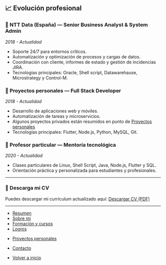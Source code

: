 ## 📈 Evolución profesional

### 🔹 NTT Data (España) — Senior Business Analyst & System Admin
*2018 - Actualidad*
- Soporte 24/7 para entornos críticos.
- Automatización y optimización de procesos y cargas de datos.
- Coordinación con cliente, informes de estado y gestión de incidencias JIRA.
- Tecnologias principales: Oracle, Shell script, Datawarehause, Microstrategy y Control-M.

### 🔹 Proyectos personales — Full Stack Developer
*2018 - Actualidad*
- Desarrollo de aplicaciones web y móviles.
- Automatización de tareas y microservicios.
- Algunos proyectos privados están resumidos en punto de [Proyectos personales](personalProjects.md)
- Tecnologías principales: Flutter, Node.js, Python, MySQL, Git.

### 🔹 Profesor particular — Mentoría tecnológica
*2020 - Actualidad*
- Clases particulares de Linux, Shell Script, Java, Node.js, Flutter y SQL.
- Orientación práctica y personalizada para estudiantes y profesionales.

---

### 📄 Descarga mi CV
Puedes descargar mi currículum actualizado aquí:
[Descargar CV (PDF)](/cv/ANDRESDAVIDHERNANDEZROCAMORA_es.pdf)

---

- [Resumen](summary.md)
- [Sobre mi](about.md)
- [Formación y cursos](training.md)
- [Logros](archivements.md)
<!-- - [Carrera profesional](professionalCareer.md) -->
- [Proyectos personales](personalProjects.md)
- [Contacto](contact.md)

- [Volver a inicio](/README.md)